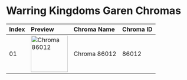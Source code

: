# Warring Kingdoms Garen Chromas

| Index | Preview | Chroma Name | Chroma ID |
|:---|:---|:---|:---|
| 01 | <img src='https://raw.communitydragon.org/latest/plugins/rcp-be-lol-game-data/global/default/v1/champion-chroma-images/86/86012.png' alt='Chroma 86012' width='100'> | Chroma 86012 | 86012 |
